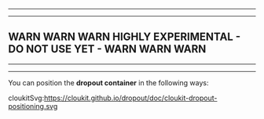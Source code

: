 ------
------

## WARN WARN WARN HIGHLY EXPERIMENTAL - DO NOT USE YET - WARN WARN WARN

------
------

You can position the **dropout container** in the following ways:

cloukitSvg:https://cloukit.github.io/dropout/doc/cloukit-dropout-positioning.svg


